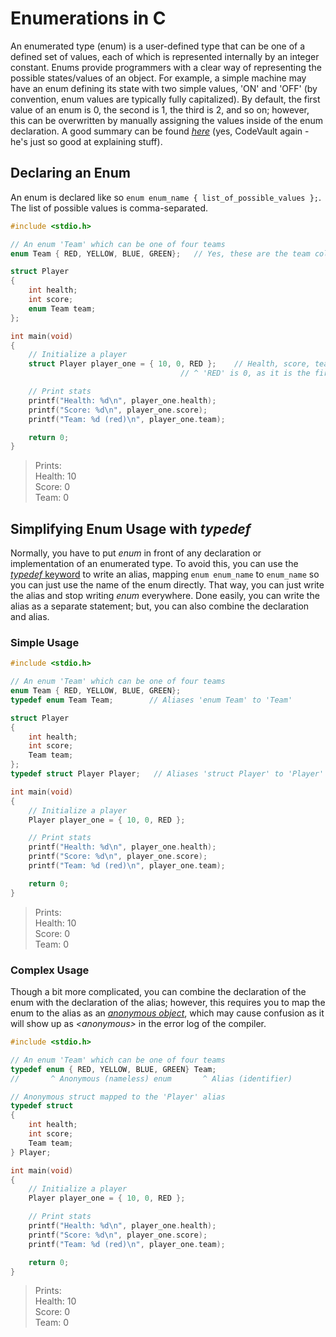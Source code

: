 # Enumerations in C
An enumerated type (enum) is a user-defined type that can be one of a defined set of values, each of which is represented internally by an integer constant. Enums provide
programmers with a clear way of representing the possible states/values of an object. For example, a simple machine may have an enum defining its state with two simple
values, 'ON' and 'OFF' (by convention, enum values are typically fully capitalized). By default, the first value of an enum is 0, the second is 1, the third is 2, and so on;
however, this can be overwritten by manually assigning the values inside of the enum declaration. A good summary can be found [_here_](https://www.youtube.com/watch?v=lWzZ2l5n81c) (yes, CodeVault again - he's just so good at explaining stuff).

## Declaring an Enum
An enum is declared like so `enum enum_name { list_of_possible_values };`. The list of possible values is comma-separated.

```C
#include <stdio.h>

// An enum 'Team' which can be one of four teams
enum Team { RED, YELLOW, BLUE, GREEN};   // Yes, these are the team colors from Mario Party 8

struct Player
{
    int health;
    int score;
    enum Team team;
};

int main(void)
{
    // Initialize a player
    struct Player player_one = { 10, 0, RED };    // Health, score, team ('Team' enum)
                                      // ^ 'RED' is 0, as it is the first value

    // Print stats
    printf("Health: %d\n", player_one.health);
    printf("Score: %d\n", player_one.score);
    printf("Team: %d (red)\n", player_one.team);

    return 0;
}
```
> Prints: <br />
> Health: 10 <br />
> Score: 0 <br />
> Team: 0 <br />

## Simplifying Enum Usage with _typedef_
Normally, you have to put _enum_ in front of any declaration or implementation of an enumerated type. To avoid this, you can use the [_typedef_ keyword](https://www.tutorialspoint.com/cprogramming/c_typedef.htm) to write an alias, mapping `enum enum_name` to `enum_name` so you can just use the name of the enum
directly. That way, you can just write the alias and stop writing _enum_ everywhere. Done easily, you can write the alias as a separate statement; but, you can
also combine the declaration and alias. 

### Simple Usage 
```C
#include <stdio.h>

// An enum 'Team' which can be one of four teams
enum Team { RED, YELLOW, BLUE, GREEN};
typedef enum Team Team;        // Aliases 'enum Team' to 'Team'

struct Player
{
    int health;
    int score;
    Team team;
};
typedef struct Player Player;   // Aliases 'struct Player' to 'Player'

int main(void)
{
    // Initialize a player
    Player player_one = { 10, 0, RED };

    // Print stats
    printf("Health: %d\n", player_one.health);
    printf("Score: %d\n", player_one.score);
    printf("Team: %d (red)\n", player_one.team);

    return 0;
}
```
> Prints: <br />
> Health: 10 <br />
> Score: 0 <br />
> Team: 0 <br />

### Complex Usage
Though a bit more complicated, you can combine the declaration of the enum with the declaration of the alias; however, this requires you to map the enum to the alias as an
[_anonymous object_](https://docs.microsoft.com/en-us/cpp/cpp/anonymous-class-types?view=msvc-160), which may cause confusion as it will show up as _\<anonymous\>_ in the 
error log of the compiler.
```C
#include <stdio.h>

// An enum 'Team' which can be one of four teams
typedef enum { RED, YELLOW, BLUE, GREEN} Team;
//       ^ Anonymous (nameless) enum       ^ Alias (identifier)

// Anonymous struct mapped to the 'Player' alias
typedef struct
{
    int health;
    int score;
    Team team;
} Player;

int main(void)
{
    // Initialize a player
    Player player_one = { 10, 0, RED };

    // Print stats
    printf("Health: %d\n", player_one.health);
    printf("Score: %d\n", player_one.score);
    printf("Team: %d (red)\n", player_one.team);

    return 0;
}
```
> Prints: <br />
> Health: 10 <br />
> Score: 0 <br />
> Team: 0 <br />
